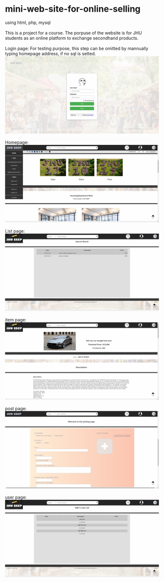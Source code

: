 # mini-web-site-for-online-selling
using html, php, mysql
</br></br>
This is a project for a course. The porpuse of the website is for JHU students as an online platform to exchange secondhand products. 
</br></br>
Login page: For testing purpose, this step can be omitted by mannually typing homepage address, if no sql is setted.
![login](readme_img/login.png)
</br></br>
Homepage:
![home](readme_img/home.png)
</br></br>
List page:
![search](readme_img/search.png)
</br></br>
item page:
![item](readme_img/item.png)
</br></br>
post page:
![post](readme_img/post.png)
</br></br>
user page:
![user](readme_img/user.png)
